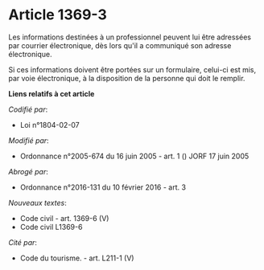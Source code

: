 # Article 1369-3

Les informations destinées à un professionnel peuvent lui être adressées par courrier électronique, dès lors qu'il a
communiqué son adresse électronique.

Si ces informations doivent être portées sur un formulaire, celui-ci est mis, par voie électronique, à la disposition de la
personne qui doit le remplir.

**Liens relatifs à cet article**

_Codifié par_:

  - Loi n°1804-02-07

_Modifié par_:

  - Ordonnance n°2005-674 du 16 juin 2005 - art. 1 () JORF 17 juin 2005

_Abrogé par_:

  - Ordonnance n°2016-131 du 10 février 2016 - art. 3

_Nouveaux textes_:

  - Code civil - art. 1369-6 (V)
  - Code civil L1369-6

_Cité par_:

  - Code du tourisme. - art. L211-1 (V)
